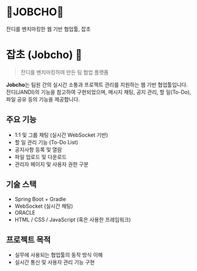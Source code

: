 # 🌿JOBCHO🌿
잔디를 벤치마킹한 웹 기반 협업툴, 잡초

# 잡초 (Jobcho) 🌱
> 잔디를 벤치마킹하여 만든 팀 협업 플랫폼

**Jobcho**는 팀원 간의 실시간 소통과 프로젝트 관리를 지원하는 웹 기반 협업툴입니다.  
잔디(JANDI)의 기능을 참고하여 구현되었으며, 메시지 채팅, 공지 관리, 할 일(To-Do), 파일 공유 등의 기능을 제공합니다.

## 주요 기능
- 1:1 및 그룹 채팅 (실시간 WebSocket 기반)
- 할 일 관리 기능 (To-Do List)
- 공지사항 등록 및 열람
- 파일 업로드 및 다운로드
- 관리자 페이지 및 사용자 권한 구분

## 기술 스택
- Spring Boot + Gradle
- WebSocket (실시간 채팅)
- ORACLE
- HTML / CSS / JavaScript (혹은 사용한 프레임워크)

## 프로젝트 목적
- 실무에 사용되는 협업툴의 동작 방식 이해
- 실시간 통신 및 사용자 관리 기능 구현
